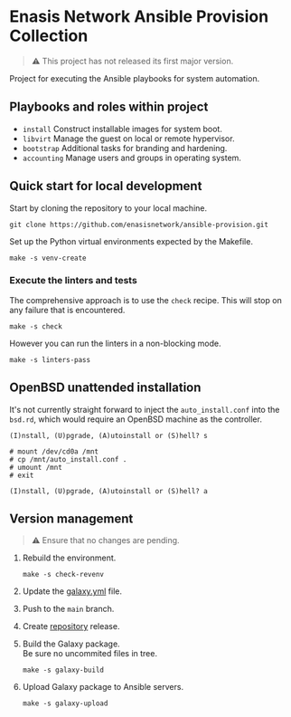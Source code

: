 # Enasis Network Ansible Provision Collection

> :warning: This project has not released its first major version.

Project for executing the Ansible playbooks for system automation.

## Playbooks and roles within project
- `install` Construct installable images for system boot.
- `libvirt` Manage the guest on local or remote hypervisor.
- `bootstrap` Additional tasks for branding and hardening.
- `accounting` Manage users and groups in operating system.

## Quick start for local development
Start by cloning the repository to your local machine.
```
git clone https://github.com/enasisnetwork/ansible-provision.git
```
Set up the Python virtual environments expected by the Makefile.
```
make -s venv-create
```

### Execute the linters and tests
The comprehensive approach is to use the `check` recipe. This will stop on
any failure that is encountered.
```
make -s check
```
However you can run the linters in a non-blocking mode.
```
make -s linters-pass
```

## OpenBSD unattended installation
It's not currently straight forward to inject the `auto_install.conf` into the
`bsd.rd`, which would require an OpenBSD machine as the controller.

```
(I)nstall, (U)pgrade, (A)utoinstall or (S)hell? s

# mount /dev/cd0a /mnt
# cp /mnt/auto_install.conf .
# umount /mnt
# exit

(I)nstall, (U)pgrade, (A)utoinstall or (S)hell? a
```

## Version management
> :warning: Ensure that no changes are pending.

1. Rebuild the environment.
   ```
   make -s check-revenv
   ```

1. Update the [galaxy.yml](galaxy.yml) file.

1. Push to the `main` branch.

1. Create [repository](https://github.com/enasisnetwork/ansible-provision) release.

1. Build the Galaxy package.<br>Be sure no uncommited files in tree.
   ```
   make -s galaxy-build
   ```

1. Upload Galaxy package to Ansible servers.
   ```
   make -s galaxy-upload
   ```

